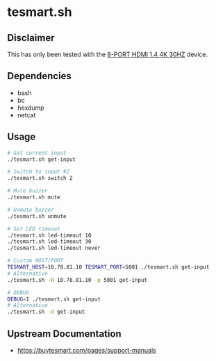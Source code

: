 # tesmart.sh

## Disclaimer

This has only been tested with the [8-PORT HDMI 1.4 4K 30HZ](https://buytesmart.com/products/tesmart-8-port-hdmi-kvm-switch-autoscan-rackmount-ethernet-usb-hub-4k-30hz) device.

## Dependencies

- bash
- bc
- hexdump
- netcat

## Usage

```bash
# Get current input
./tesmart.sh get-input

# Switch to input #2
./tesmart.sh switch 2

# Mute buzzer
./tesmart.sh mute

# Unmute buzzer
./tesmart.sh unmute

# Set LED timeout
./tesmart.sh led-timeout 10
./tesmart.sh led-timeout 30
./tesmart.sh led-timeout never

# Custom HOST/PORT
TESMART_HOST=10.78.81.10 TESMART_PORT=5001 ./tesmart.sh get-input
# Alternative
./tesmart.sh -H 10.78.81.10 -p 5001 get-input

# DEBUG
DEBUG=1 ./tesmart.sh get-input
# Alternative
./tesmart.sh -d get-input
```

## Upstream Documentation

- https://buytesmart.com/pages/support-manuals
